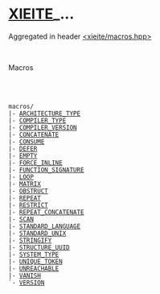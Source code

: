 # [XIEITE](./xieite.md)_...
Aggregated in header [<xieite/macros.hpp>](../include/xieite/macros.hpp)

<br/>

Macros

<br/><br/>

<pre><code>macros/
|- <a href="./macros/ARCHITECTURE_TYPE.md">ARCHITECTURE_TYPE</a>
|- <a href="./macros/COMPILER_TYPE.md">COMPILER_TYPE</a>
|- <a href="./macros/COMPILER_VERSION.md">COMPILER_VERSION</a>
|- <a href="./macros/CONCATENATE.md">CONCATENATE</a>
|- <a href="./macros/CONSUME.md">CONSUME</a>
|- <a href="./macros/DEFER.md">DEFER</a>
|- <a href="./macros/EMPTY.md">EMPTY</a>
|- <a href="./macros/FORCE_INLINE.md">FORCE_INLINE</a>
|- <a href="./macros/FUNCTION_SIGNATURE.md">FUNCTION_SIGNATURE</a>
|- <a href="./macros/LOOP.md">LOOP</a>
|- <a href="./macros/MATRIX.md">MATRIX</a>
|- <a href="./macros/OBSTRUCT.md">OBSTRUCT</a>
|- <a href="./macros/REPEAT.md">REPEAT</a>
|- <a href="./macros/RESTRICT.md">RESTRICT</a>
|- <a href="./macros/REPEAT_CONCATENATE.md">REPEAT_CONCATENATE</a>
|- <a href="./macros/SCAN.md">SCAN</a>
|- <a href="./macros/STANDARD_LANGUAGE.md">STANDARD_LANGUAGE</a>
|- <a href="./macros/STANDARD_UNIX.md">STANDARD_UNIX</a>
|- <a href="./macros/STRINGIFY.md">STRINGIFY</a>
|- <a href="./macros/STRUCTURE_UUID.md">STRUCTURE_UUID</a>
|- <a href="./macros/SYSTEM_TYPE.md">SYSTEM_TYPE</a>
|- <a href="./macros/UNIQUE_TOKEN.md">UNIQUE_TOKEN</a>
|- <a href="./macros/UNREACHABLE.md">UNREACHABLE</a>
|- <a href="./macros/VANISH.md">VANISH</a>
`- <a href="./macros/VERSION.md">VERSION</a>
</code></pre>
